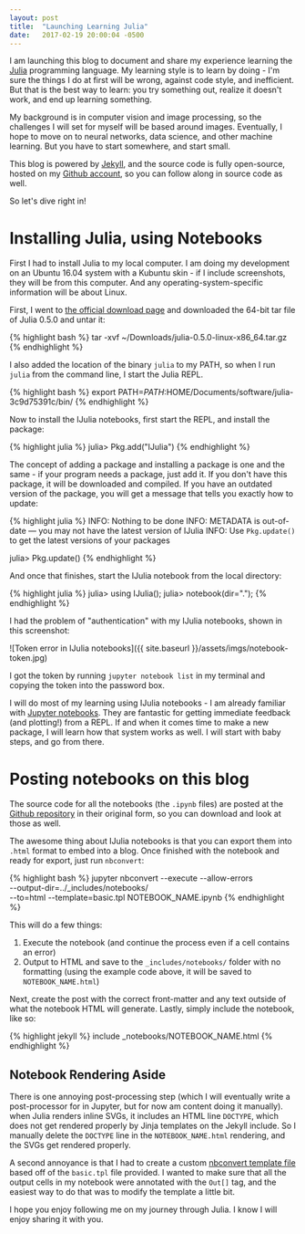```yaml
---
layout: post
title:  "Launching Learning Julia"
date:   2017-02-19 20:00:04 -0500
---
```


I am launching this blog to document and share my experience learning the [Julia](http://julialang.org) programming language. My learning style is to learn by doing - I'm sure the things I do at first will be wrong, against code style, and inefficient. But that is the best way to learn: you try something out, realize it doesn't work, and end up learning something.

<!--more-->

My background is in computer vision and image processing, so the challenges I will set for myself will be based around images. Eventually, I hope to move on to neural networks, data science, and other machine learning. But you have to start somewhere, and start small.

This blog is powered by [Jekyll](http://jekyllrb.com), and the source code is fully open-source, hosted on my [Github account](http://github.com/mprat/learningjulia), so you can follow along in source code as well.

So let's dive right in!

# Installing Julia, using Notebooks

First I had to install Julia to my local computer. I am doing my development on an Ubuntu 16.04 system with a Kubuntu skin - if I include screenshots, they will be from this computer. And any operating-system-specific information will be about Linux.

First, I went to [the official download page](http://julialang.org/downloads/) and downloaded the 64-bit tar file of Julia 0.5.0 and untar it:

{% highlight bash %}
tar -xvf ~/Downloads/julia-0.5.0-linux-x86_64.tar.gz
{% endhighlight %}

I also added the location of the binary `julia` to my PATH, so when I run `julia` from the command line, I start the Julia REPL.

{% highlight bash %}
export PATH=$PATH:$HOME/Documents/software/julia-3c9d75391c/bin/
{% endhighlight %}

Now to install the IJulia notebooks, first start the REPL, and install the package:

{% highlight julia %}
julia> Pkg.add("IJulia")
{% endhighlight %}

The concept of adding a package and installing a package is one and the same - if your program needs a package, just add it. If you don't have this package, it will be downloaded and compiled. If you have an outdated version of the package, you will get a message that tells you exactly how to update:

{% highlight julia %}
INFO: Nothing to be done
INFO: METADATA is out-of-date — you may not have the latest version of IJulia
INFO: Use `Pkg.update()` to get the latest versions of your packages

julia> Pkg.update()
{% endhighlight %}

And once that finishes, start the IJulia notebook from the local directory:

{% highlight julia %}
julia> using IJulia();
julia> notebook(dir=".");
{% endhighlight %}

I had the problem of "authentication" with my IJulia notebooks, shown in this screenshot: 

![Token error in IJulia notebooks]({{ site.baseurl }}/assets/imgs/notebook-token.jpg)

I got the token by running `jupyter notebook list` in my terminal and copying the token into the password box.

I will do most of my learning using IJulia notebooks - I am already familiar with [Jupyter notebooks](http://jupyter.org). They are fantastic for getting immediate feedback (and plotting!) from a REPL. If and when it comes time to make a new package, I will learn how that system works as well. I will start with baby steps, and go from there.

# Posting notebooks on this blog

The source code for all the notebooks (the `.ipynb` files) are posted at the [Github repository](http://github.com/mprat/learningjulia/tree/master/_includes/notebooks/) in their original form, so you can download and look at those as well.

The awesome thing about IJulia notebooks is that you can export them into `.html` format to embed into a blog. Once finished with the notebook and ready for export, just run `nbconvert`:

{% highlight bash %}
jupyter nbconvert --execute --allow-errors \
	--output-dir=../_includes/notebooks/ \
	--to=html --template=basic.tpl NOTEBOOK_NAME.ipynb
{% endhighlight %}

This will do a few things:

1. Execute the notebook (and continue the process even if a cell contains an error)
2. Output to HTML and save to the `_includes/notebooks/` folder with no formatting (using the example code above, it will be saved to `NOTEBOOK_NAME.html`)

Next, create the post with the correct front-matter and any text outside of what the notebook HTML will generate. Lastly, simply include the notebook, like so:

{% highlight jekyll %}
include _notebooks/NOTEBOOK_NAME.html
{% endhighlight %}

## Notebook Rendering Aside

There is one annoying post-processing step (which I will eventually write a post-processor for in Jupyter, but for now am content doing it manually). when Julia renders inline SVGs, it includes an HTML line `DOCTYPE`, which does not get rendered properly by Jinja templates on the Jekyll include. So I manually delete the `DOCTYPE` line in the `NOTEBOOK_NAME.html` rendering, and the SVGs get rendered properly.

A second annoyance is that I had to create a custom [nbconvert template file](https://github.com/mprat/learningjulia/blob/master/notebooks/basic.tpl) based off of the `basic.tpl` file provided. I wanted to make sure that all the output cells in my notebook were annotated with the `Out[]` tag, and the easiest way to do that was to modify the template a little bit.

I hope you enjoy following me on my journey through Julia. I know I will enjoy sharing it with you.